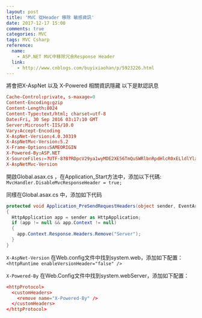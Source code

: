 ```yaml
---
layout: post
title: 'MVC 從Header 移除 敏感資訊'
date: 2017-12-17 15:00
comments: true
categories: MVC
tags: MVC Csharp
reference:
  name:
    - ASP.NET MVC中移除冗余Response Header
  link:
    - http://www.cnblogs.com/buyixiaohan/p/5923226.html
---
```

將會把X-AspNet 以及 X-Powered 相關資訊隱藏
以下是默認訊息
```conf
Cache-Control:private, s-maxage=0
Content-Encoding:gzip
Content-Length:8024
Content-Type:text/html; charset=utf-8
Date:Fri, 30 Sep 2016 03:17:10 GMT
Server:Microsoft-IIS/10.0
Vary:Accept-Encoding
X-AspNet-Version:4.0.30319
X-AspNetMvc-Version:5.2
X-Frame-Options:SAMEORIGIN
X-Powered-By:ASP.NET
X-SourceFiles:=?UTF-8?B?RDpcV29ya1wyMDE2XE56TmQuSWRlbnRpdHlcR0xELldlYlxTdXBlclxVc2Vycw==?=
X-AspNetMvc-Version
```
開啟Global.asax.cs ，在Application_Start方法中，添加以下代碼:<br>
`MvcHandler.DisableMvcResponseHeader = true;`

同樣在Global.asax.cs 中，添加如下代码
```cs
protected void Application_PreSendRequestHeaders(object sender, EventArgs e)
{
  HttpApplication app = sender as HttpApplication;
  if (app != null && app.Context != null)
  {
    app.Context.Response.Headers.Remove("Server");
  }
}
```
`X-AspNet-Version`
在Web.config文件中找到system.web，添加如下配置：<br>
`<httpRuntime enableVersionHeader="false" />`

`X-Powered-By`
在Web.Config文件中找到system.webServer，添加如下配置：
```conf
<httpProtocol>
  <customHeaders>
    <remove name="X-Powered-By" />
  </customHeaders>
</httpProtocol>
```